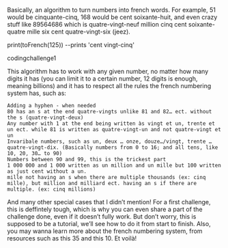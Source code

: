 Basically, an algorithm to turn numbers into french words. For example, 51 would be cinquante-cinq, 168 would be cent soixante-huit, and even crazy stuff like 89564686 which is quatre-vingt-neuf million cinq cent soixante-quatre mille six cent quatre-vingt-six (jeez).

print(toFrench(125)) --prints 'cent vingt-cinq'

codingchallenge1

This algorithm has to work with any given number, no matter how many digits it has (you can limit it to a certain number, 12 digits is enough, meaning billions) and it has to respect all the rules the french numbering system has, such as:

    Adding a hyphen - when needed
    80 has an s at the end quatre-vingts unlike 81 and 82… ect. without the s (quatre-vingt-deux)
    Any number with 1 at the end being written às vingt et un, trente et un ect. while 81 is written as quatre-vingt-un and not quatre-vingt et un
    Invaribale numbers, such as un, deux … onze, douze…/vingt, trente …quatre-vingt-dix. (Basically numbers from 0 to 16; and all tens, like 10, 20, 30… to 90)
    Numbers between 90 and 99, this is the trickest part
    1 000 000 and 1 000 written as un million and un mille but 100 written as just cent without a un.
    mille not having an s when there are multiple thousands (ex: cinq mille), but million and milliard ect. having an s if there are multiple. (ex: cinq millions)

And many other special cases that I didn’t mention! For a first challenge, this is deffintely tough, which is why you can even share a part of the challenge done, even if it doesn’t fully work. But don’t worry, this is supposed to be a tutorial, we’ll see how to do it from start to finish. Also, you may wanna learn more about the french numbering system, from resources such as this 35 and this 10. Et voilà!